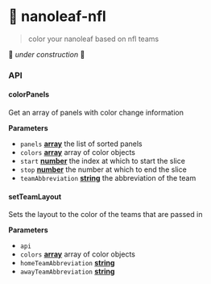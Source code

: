# 🏈 nanoleaf-nfl

> color your nanoleaf based on nfl teams

🚧 *under construction* 🚧

### API

<!-- Generated by documentation.js. Update this documentation by updating the source code. -->

#### colorPanels

Get an array of panels with color change information

**Parameters**

-   `panels` **[array](https://developer.mozilla.org/en-US/docs/Web/JavaScript/Reference/Global_Objects/Array)** the list of sorted panels
-   `colors` **[array](https://developer.mozilla.org/en-US/docs/Web/JavaScript/Reference/Global_Objects/Array)** array of color objects
-   `start` **[number](https://developer.mozilla.org/en-US/docs/Web/JavaScript/Reference/Global_Objects/Number)** the index at which to start the slice
-   `stop` **[number](https://developer.mozilla.org/en-US/docs/Web/JavaScript/Reference/Global_Objects/Number)** the number at which to end the slice
-   `teamAbbreviation` **[string](https://developer.mozilla.org/en-US/docs/Web/JavaScript/Reference/Global_Objects/String)** the abbreviation of the team

#### setTeamLayout

Sets the layout to the color of the teams that are passed in

**Parameters**

-   `api`  
-   `colors` **[array](https://developer.mozilla.org/en-US/docs/Web/JavaScript/Reference/Global_Objects/Array)** array of color objects
-   `homeTeamAbbreviation` **[string](https://developer.mozilla.org/en-US/docs/Web/JavaScript/Reference/Global_Objects/String)** 
-   `awayTeamAbbreviation` **[string](https://developer.mozilla.org/en-US/docs/Web/JavaScript/Reference/Global_Objects/String)** 
